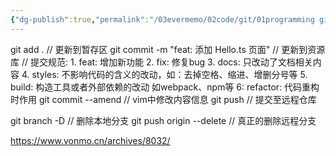 ```yaml
---
{"dg-publish":true,"permalink":"/03evermemo/02code/git/01programming git commit message/","dgPassFrontmatter":true}
---
```



  git add . // 更新到暂存区
  git commit -m "feat: 添加 Hello.ts 页面" // 更新到资源库
    // 提交规范:
    1. feat: 增加新功能
    2. fix: 修复bug
    3. docs: 只改动了文档相关内容
    4. styles: 不影响代码的含义的改动，如：去掉空格、缩进、增删分号等
    5. build: 构造工具或者外部依赖的改动 如webpack、npm等
    6: refactor: 代码重构时作用
  git commit --amend // vim中修改内容信息
  git push // 提交至远程仓库

  git branch -D <BranchName> // 删除本地分支
    git push origin --delete <BranchName>  // 真正的删除远程分支



https://www.vonmo.cn/archives/8032/


